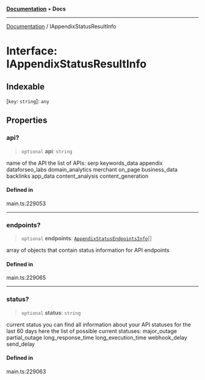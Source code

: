 [**Documentation**](../README.md) • **Docs**

***

[Documentation](../globals.md) / IAppendixStatusResultInfo

# Interface: IAppendixStatusResultInfo

## Indexable

 \[`key`: `string`\]: `any`

## Properties

### api?

> `optional` **api**: `string`

name of the API
the list of APIs:
serp
keywords_data
appendix
dataforseo_labs
domain_analytics
merchant
on_page
business_data
backlinks
app_data
content_analysis
content_generation

#### Defined in

main.ts:229053

***

### endpoints?

> `optional` **endpoints**: [`AppendixStatusEndpointsInfo`](../classes/AppendixStatusEndpointsInfo.md)[]

array of objects that contain status information for API endpoints

#### Defined in

main.ts:229065

***

### status?

> `optional` **status**: `string`

current status
you can find all information about your API statuses for the last 60 days here
the list of possible current statuses:
major_outage
partial_outage
long_response_time
long_execution_time
webhook_delay
send_delay

#### Defined in

main.ts:229063
